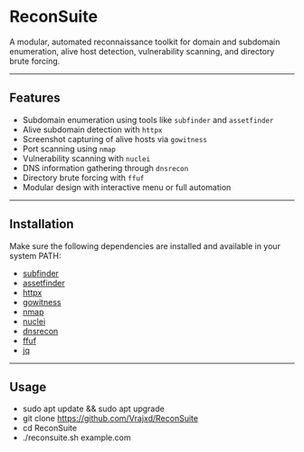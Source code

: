 # ReconSuite

A modular, automated reconnaissance toolkit for domain and subdomain enumeration, alive host detection, vulnerability scanning, and directory brute forcing.

---

## Features

- Subdomain enumeration using tools like `subfinder` and `assetfinder`
- Alive subdomain detection with `httpx`
- Screenshot capturing of alive hosts via `gowitness`
- Port scanning using `nmap`
- Vulnerability scanning with `nuclei`
- DNS information gathering through `dnsrecon`
- Directory brute forcing with `ffuf`
- Modular design with interactive menu or full automation

---

## Installation

Make sure the following dependencies are installed and available in your system PATH:

- [subfinder](https://github.com/projectdiscovery/subfinder)
- [assetfinder](https://github.com/tomnomnom/assetfinder)
- [httpx](https://github.com/projectdiscovery/httpx)
- [gowitness](https://github.com/sensepost/gowitness)
- [nmap](https://nmap.org/)
- [nuclei](https://github.com/projectdiscovery/nuclei)
- [dnsrecon](https://github.com/darkoperator/dnsrecon)
- [ffuf](https://github.com/ffuf/ffuf)
- [jq](https://stedolan.github.io/jq/)

---

## Usage

- sudo apt update && sudo apt upgrade
- git clone https://github.com/Vrajxd/ReconSuite
- cd ReconSuite
- ./reconsuite.sh example.com
